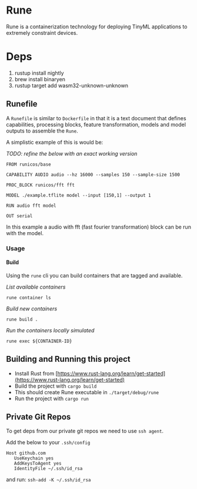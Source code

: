 # Rune

Rune is a containerization technology for deploying TinyML applications to extremely constraint devices. 

# Deps

1. rustup install nightly 
2. brew install binaryen
2. rustup target add wasm32-unknown-unknown


## Runefile 

A `Runefile` is similar to `Dockerfile` in that it is a text document that defines capabilities, processing blocks, feature transformation, models and model outputs to assemble the `Rune`. 

A simplistic example of this is would be:

*TODO: refine the below with an exact working version*

```
FROM runicos/base

CAPABILITY AUDIO audio --hz 16000 --samples 150 --sample-size 1500 

PROC_BLOCK runicos/fft fft

MODEL ./example.tflite model --input [150,1] --output 1

RUN audio fft model 

OUT serial
```

In this example a audio with fft (fast fourier transformation) block can be run with the model. 

### Usage

#### Build

Using the `rune` cli you can build containers 
that are tagged and available.

*List available containers*

`rune container ls`

*Build new containers*

`rune build .`

*Run the containers locally simulated*

`rune exec ${CONTAINER-ID}`


## Building and Running this project

- Install Rust from [https://www.rust-lang.org/learn/get-started](https://www.rust-lang.org/learn/get-started)
- Build the project with `cargo build`
- This should create Rune executable in `./target/debug/rune`
- Run the project with `cargo run`


## Private Git Repos

To get deps from our private git repos we need to
use `ssh agent`. 

Add the below to your `.ssh/config` 
```
Host github.com
   UseKeychain yes
   AddKeysToAgent yes
   IdentityFile ~/.ssh/id_rsa
```

and run:
`ssh-add -K ~/.ssh/id_rsa` 